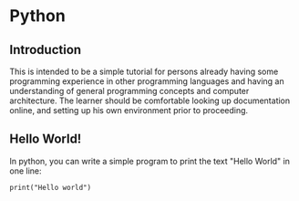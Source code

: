 # Python

## Introduction

This is intended to be a simple tutorial for persons already having some programming experience in other programming languages and having an understanding of general programming concepts and computer architecture. The learner should be comfortable looking up documentation online, and setting up his own environment prior to proceeding.

## Hello World!

In python, you can write a simple program to print the text "Hello World" in one line:

```
print("Hello world")
```
